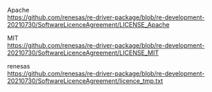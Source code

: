 Apache  
https://github.com/renesas/re-driver-package/blob/re-development-20210730/SoftwareLicenceAgreement/LICENSE_Apache  

MIT  
https://github.com/renesas/re-driver-package/blob/re-development-20210730/SoftwareLicenceAgreement/LICENSE_MIT  

renesas  
https://github.com/renesas/re-driver-package/blob/re-development-20210730/SoftwareLicenceAgreement/licence_tmp.txt  